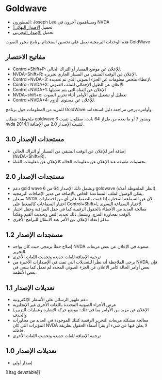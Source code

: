 # Goldwave #

* المطورون: Joseph Lee ومساهمون آخرون في NVDA
* تحميل [الإصدار النهائي][1][1]
* تحميل [الإصدار التجريبي][2]

هذه الوحدات البرمجية تعمل على تحسين استخدام برنامج محرر الصوت GoldWave

## مفاتيح الاختصار ##

* Control+Shift+P: للإعلان عن موضع المسار أو التراك الحالي.
* NVDA+Shift+R: الإعلان عن الوقت المتبقي من المسار الجاري تحريره.
* Control+NvDA+3: لإعطاء ملخص معلومات عن الجزء الصوتي الذي تم تحديده.
* Control+NVDA+2: الإعلان عن الطول الإجمالي للملف الصوتي.
* Control+NVDA+1: الإعلان عن القناة التي يتم تعديلها
* NVDA+shift+c: تعطيل أو تشغيل نطق الأوامر أثناء تحرير الصوت
* Control+NVDA+4: للإعلان عن مستوى الزوم.

للمزيد من المعلومات حول برنامج GoldWave وأوامره يرجى مراجعة دليل استخدامه.

ملحوظة: يتطلب goldwave 6 ويندوز 7 أو ما بعده من طراز 64 بايت. مطلوب تثبيت
nvda 2014.1 لتثبيت الإصدار 2.0 من الإضافة.

## مستجدات الإصدار 3.0

* إضافة أمر للإعلان عن الوقت المتبقي من المسار أو التراك الحالي
  (NvDA+Shift+R).
* تحسينات طفيفة عند الإعلان عن معلومات الحالة كالإعلان عن معلومات القناة.

## مستجدات الإصدار 2.0

* دعم gold wave 6 ويشمل ذلك الإصدار 64 من goldwave (انظر الملحوظة أعلاه).
* يمكن الوصول لملف المساعدة الخاص بالإضافة من مدير الإضافات البرمجية.
* سيعلن NVDA الآن عن السماعة المختارة إذا قمت بالضغط على أي من اختصارات
  اختيار السماعات كالضغط على Control+Shift+L لاختيار السماعة اليسرى.
* معالجة العديد من الأخطاء بالحقول الرقمية كما في حقل المراقبة وحقل اختيار
  الوقت بمحاورة المزج, ويشمل ذلك تحديد النص وتحديث القيم وهكذا.
* تذكر إعداد الإعلان عن الأمر عند الانتقال للبرامج الأخرى.

## مستجدات الإصدار 1.2

* إصلاح خطأ برمجي حيث كان يواجه NVDA صعوبة في الإعلان عن بعض مربعات التحرير.
* ترجمة الإضافة للغات جديدة وتحديث اللغات الأخرى
* يرجى الملاحظة أنه نظرا للتعديلات التي تمت في الإصدارات الأخيرة من NVDA,
  فإن بعض أوامر الحالة كأمر الإعلان عن الجزء الصوتي المحدد لم تعمل كما ينبغي
  في بعض الأنظمة.

## تعديلات الإصدار 1.1

* دعم ظهور الرسائل على الأسطر الإلكترونية
* عرض الأجزاء الصوتية المحددة باللغات الأخرى غير الإنجليزية
* الإعلان عن مزيد من الأوامر بما في ذلك: موضع حركة الإشارة وعمليات
  التزيين/والحذف
* معالجة مشكلة مربعات التحرير الرقمية كتلك الموجودة في العديد من محاورات
  المؤثرات التي كان NVDA لا يعلن فيها عن شيء أو يقرأ أسماء الحقول بطريقة
  خاطئة.
* ترجمة الإضافة للغات جديدة وتحديث اللغات الأخرى

## تعديلات الإصدار 1.0

* إصدار أولي

[[!tag devstable]]

[1]: http://addons.nvda-project.org/files/get.php?file=gwv

[2]: http://addons.nvda-project.org/files/get.php?file=gwv
